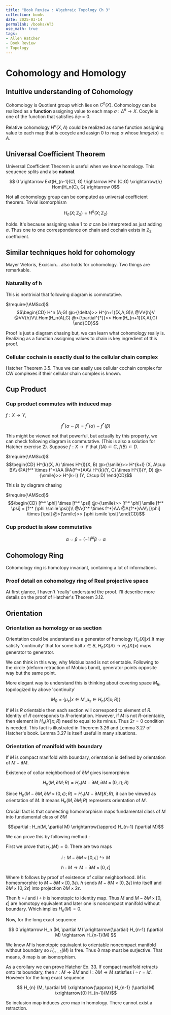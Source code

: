 ```yaml
---
title: "Book Review : Algebraic Topology Ch 3"
collection: books
date: 2025-03-14
permalink: /books/AT3
use_math: true
tags:
- Allen Hatcher
- Book Review
- Topology
---
```


# Cohomology and Homology

## Intuitive understanding of Cohomology

Cohomology is Quotient group which lies on $C^n (X)$. Cohomology can be realized as a **function** assigning value to each map $\sigma : \Delta^n \rightarrow X$. Cocyle is one of the function that satisfies $\delta \varphi = 0$.

Relative cohomology $H^n (X,A)$ could be realized as some function assigning value to each map that is cocycle and assign 0 to map $\sigma$ whose $Image(\sigma) \subset A$.


## Universal Coefficient Theorem

Universal Coefficient Theorem is useful when we know homology. This sequence splits and also **natural**.

$$ 0 \rightarrow Ext(H_{n-1}(C), G) \rightarrow H^n (C;G) \xrightarrow{h} Hom(H_n(C), G) \rightarrow 0$$

Not all cohomology group can be computed as universal coefficient theorem. Trivial isomorphism 

$$H_n (X ; \mathbb{Z}_2) = H^n (X ; \mathbb{Z}_2)$$

holds. It's because assigning value 1 to $\sigma$ can be interpreted as just adding $\sigma$. Thus one to one correspondence on chain and cochain exists in $\mathbb{Z}_2$ coefficient.


## Similar techniques hold for cohomology

Mayer Vietoris, Excision... also holds for cohomology. Two things are remarkable.

### Naturality of h

This is nontrivial that following diagram is commutative.

$\require{\AMScd}$
$$\begin{CD}
H^n (A;G) @>{\delta}>> H^{n+1}(X,A;G)\\
@VV{h}V @VV{h}V\\
Hom(H_n(A),G) @>{\partial^{*}}>> Hom(H_{n+1}(X,A),G)
\end{CD}$$

Proof is just a diagram chasing but, we can learn what cohomology really is. Realizing as a function assigning values to chain is key ingredient of this proof.

### Cellular cochain is exactly dual to the cellular chain complex

Hatcher Theorem 3.5. Thus we can easily use cellular cochain complex for CW complexes if their cellular chain complex is known.

## Cup Product

### Cup product commutes with induced map

$f : X \rightarrow Y$,

$$f^{*} (\alpha \smile \beta) = f^* (\alpha) \smile f^{*} (\beta)$$

This might be viewed not that powerful, but actually by this property, we can check following diagram is commutative. (This is also a solution for Hatcher exercise 2). Suppose $f : X \rightarrow Y$ that $f(A) \subset C$, $f(B) \subset D$.

$\require{\AMScd}$
$$\begin{CD}
H^{k}(X, A) \times H^{l}(X, B) @>{\smile}>> H^{k+l} (X, A\cup B)\\
@A{f^* \times f^*}AA @A{f^*}AA\\
H^{k}(Y, C) \times H^{l}(Y, D) @>{\smile}>> H^{k+l} (Y, C\cup D)
\end{CD}$$

This is by diagram chasing

$\require{\AMScd}$
$$\begin{CD}
[f^* \phi] \times [f^* \psi] @>{\smile}>> [f^* \phi] \smile [f^* \psi] = [f^* (\phi \smile \psi)]\\
@A{f^* \times f^*}AA @A{f^*}AA\\
[\phi] \times [\psi] @>{\smile}>> [\phi \smile \psi]
\end{CD}$$

### Cup product is skew commutative

$$\alpha \smile \beta = (-1)^{kl} \beta \smile \alpha$$

## Cohomology Ring

Cohomology ring is homotopy invariant, containing a lot of informations.

### Proof detail on cohomology ring of Real projective space

At first glance, I haven't 'really' understand the proof. I'll describe more details on the proof of Hatcher's Theorem 3.12.


## Orientation

### Orientation as homology or as section


Orientation could be understand as a generator of homology $H_{n}(X\|x)$.It may satisfy 'continuity' that for some ball $x \in B$, $H_{n} (X\|A) \rightarrow H_n(X\|x)$ maps generator to generator.

We can think in this way, why Mobius band is not orientable. Following to the circle (deform retraction of Mobius band), generator points opposite way but the same point.

More elegant way to understand this is thinking about covering space $M_R$, topologized by above 'continuity'

$$M_R = \{\mu_x | x \in M, \mu_x \in H_n(X|x;R) \}$$

If $M$ is $R$ orientable then each section will correspond to element of $R$. Identity of $R$ corresponds to $R$-orientation. However, if $M$ is not $R$-orientable, then element in $H_n(X\|x;R)$ need to equal to its minus. Thus $2r = 0$ condition is needed. This fact is illustrated in Theorem 3.26 and Lemma 3.27 of Hatcher's book. Lemma 3.27 is itself useful in many situations.

### Orientation of manifold with boundary

If $M$ is compact manifold with boundary, orientation is defined by orientation of $M - \partial M$.

Existence of collar neighborhood of $\partial M$ gives isomorphism

$$ H_n (M, \partial M ; R) \approx H_n (M-\partial M, \partial M \times (0, \epsilon);R)$$

Since $H_n (M-\partial M, \partial M \times (0, \epsilon);R) = H_n (M-\partial M \| K ; R)$, it can be viewed as orientation of $M$. It means $H_n (M, \partial M ; R)$ represents orientation of $M$.

Crucial fact is that connecting homomorphism maps fundamental class of $M$ into fundamental class of $\partial M$

$$\partial : H_n(M, \partial M) \xrightarrow{\approx} H_{n-1} (\partial M)$$

We can prove this by following method : 

First we prove that $H_n (M) = 0$. There are two maps

$$ i : M - \partial M \times [0, \epsilon] \hookrightarrow M$$

$$ h : M \rightarrow M - \partial M \times [0, \epsilon]$$

Where $h$ follows by proof of existence of collar neighborhood. $M$ is homeomorphic to $M - \partial M \times [0, 3 \epsilon)$. $h$ sends $M - \partial M \times [0,2 \epsilon]$ into itself and $\partial M \times [0, 2\epsilon]$ into projection $\partial M \times {2\epsilon}$.

Then $h \circ i$ and $i \circ h$ is homotopic to identity map. Thus $M$ and $M - \partial M \times [0, \epsilon]$ are homotopy equivalent and later one is noncompact manifold without boundary. Which implies $H_n (M) = 0$.

Now, for the long exact sequence

$$ 0 \rightarrow H_n (M, \partial M) \xrightarrow{\partial} H_{n-1} (\partial M) \rightarrow H_{n-1}(M) $$

We know $M$ is homotopic equivalent to orientable noncompact manifold without boundary so $H_{n-1} (M)$ is free. Thus $\partial$ map must be surjective. That means, $\partial$ map is an isomorphism.

As a corollary we can prove Hatcher Ex. 33. If compact manifold retracts onto its boundary, then $r : M \rightarrow \partial M$ and $i : \partial M \rightarrow M$ satisfies $i \circ r = id$. However for the long exact sequence

$$ H_{n} (M, \partial M) \xrightarrow{\approx} H_{n-1} (\partial M) \xrightarrow{0} H_{n-1}(M)$$

So inclusion map induces zero map in homology. There cannot exist a retraction.